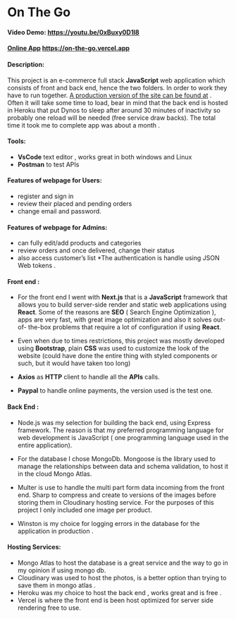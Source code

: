 # On The Go
#### Video Demo:  <https://youtu.be/0xBuxy0D1I8>
#### [Online App](https://on-the-go.vercel.app) <https://on-the-go.vercel.app>
#### Description:
This project is an e-commerce full stack **JavaScript** web application which consists of front and back end, hence the two folders. In order to work they have to run together. [A production version of the site can be found at](https://on-the-go.vercel.app) . Often it will take some time to load, bear in mind that the back end is hosted in Heroku that put Dynos to sleep after around 30 minutes of inactivity so probably  one reload will be needed (free service draw backs). The total time it took me to complete app was about a month .
#### Tools:
- **VsCode** text editor , works great in both windows and Linux
- **Postman** to test APIs

#### Features of webpage for Users:
- register and sign in
- review their placed and pending orders
- change email and password.

#### Features of webpage for Admins:
- can fully edit/add products and categories
- review  orders and once delivered, change their status
- also access customer’s list
  *The authentication is handle using JSON Web tokens .

#### Front end :
- For the front end I went with **Next.js** that is a **JavaScript** framework that allows you to build server-side render and static web applications using **React**. Some of the reasons are **SEO** ( Search Engine Optimization ), apps are very fast, with great image optimization and also it solves out-of- the-box  problems that require a lot of configuration if using **React**.
- Even when due to times restrictions, this project was mostly developed using **Bootstrap**, plain **CSS** was used  to customize the look of the website (could have done the entire thing with styled components or such, but it would have taken too long)

- **Axios** as **HTTP** client to handle all the **APIs** calls.
- **Paypal** to handle online payments, the version used is the test one.


#### Back End :
- Node.js  was my selection for building the back end, using Express framework. The reason is that my preferred programming language for web development is JavaScript ( one programming language used in the entire application).
- For the database I chose MongoDb.
Mongoose is the library used to manage the relationships between data and schema validation, to host it in the cloud Mongo Atlas.
- Multer is use to handle the multi part form data incoming from the front end. Sharp to compress and create to versions of the  images before storing them in Cloudinary hosting service. For the purposes of this project I only included one image per product.

-  Winston is my choice for  logging errors in the database for the application in production .

#### Hosting Services:
- Mongo Atlas to host the database is a great service and the way to go in my opinion if using mongo db.
- Cloudinary was used to host the photos,  is  a better option than trying to save them in mongo atlas .
- Heroku  was my choice to host the back end , works great and is free .
- Vercel  is where the front end is been host optimized for server side rendering free to use.
